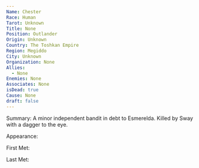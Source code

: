```yaml
---
Name: Chester
Race: Human
Tarot: Unknown
Title: None
Position: Outlander
Origin: Unknown
Country: The Toshkan Empire
Region: Megiddo
City: Unknown
Organization: None
Allies:
  - None
Enemies: None
Associates: None
isDead: true
Cause: None
draft: false
---
```

Summary:
A minor independent bandit in debt to Esmerelda. Killed by Sway with a dagger to the eye.

Appearance: 

First Met: 

Last Met: 

